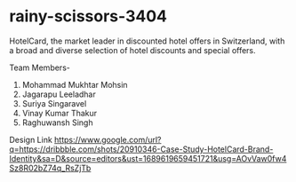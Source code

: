 # rainy-scissors-3404

 HotelCard, the market leader in discounted hotel offers in Switzerland, with a broad and diverse selection of hotel discounts and special offers.

 Team Members-
1. Mohammad Mukhtar Mohsin
2. Jagarapu Leeladhar
3. Suriya Singaravel
4. Vinay Kumar Thakur
5. Raghuwansh Singh

Design Link https://www.google.com/url?q=https://dribbble.com/shots/20910346-Case-Study-HotelCard-Brand-Identity&sa=D&source=editors&ust=1689619659451721&usg=AOvVaw0fw4Sz8R02bZ74q_RsZjTb 
